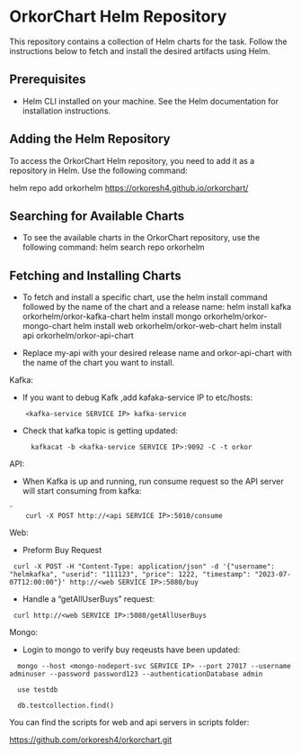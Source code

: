 # OrkorChart Helm Repository

This repository contains a collection of Helm charts for the task. Follow the instructions below to fetch and install the desired artifacts using Helm.

## Prerequisites

- Helm CLI installed on your machine. See the Helm documentation for installation instructions.

## Adding the Helm Repository

To access the OrkorChart Helm repository, you need to add it as a repository in Helm. Use the following command:


helm repo add orkorhelm https://orkoresh4.github.io/orkorchart/


## Searching for Available Charts
- To see the available charts in the OrkorChart repository, use the following command:
 helm search repo orkorhelm

## Fetching and Installing Charts
- To fetch and install a specific chart, use the helm install command followed by the name of the chart and a release name:
	helm install kafka orkorhelm/orkor-kafka-chart
	helm install mongo orkorhelm/orkor-mongo-chart
	helm install web orkorhelm/orkor-web-chart
	helm install api orkorhelm/orkor-api-chart




- Replace my-api with your desired release name and orkor-api-chart with the name of the chart you want to install.






Kafka:

* If you want to debug Kafk  ,add kafaka-service IP to etc/hosts:
```
	<kafka-service SERVICE IP> kafka-service
```
* Check that kafka topic is getting updated:
  ```
	kafkacat -b <kafka-service SERVICE IP>:9092 -C -t orkor
  ```
API:


* When Kafka is up and running, run consume request so the API server will start consuming from kafka:

```
׳׳
	curl -X POST http://<api SERVICE IP>:5010/consume

```


Web:

* Preform Buy Request
```
 curl -X POST -H "Content-Type: application/json" -d '{"username": "helmkafka", "userid": "111123", "price": 1222, "timestamp": "2023-07-07T12:00:00"}' http://<web SERVICE IP>:5080/buy
```
 * Handle a “getAllUserBuys” request:
```
 curl http://<web SERVICE IP>:5080/getAllUserBuys
```
 Mongo:

 * Login to mongo to verify buy reqeusts have been updated:
```
  mongo --host <mongo-nodeport-svc SERVICE IP> --port 27017 --username adminuser --password password123 --authenticationDatabase admin
  
  use testdb

  db.testcollection.find()
```



You can find the scripts for web and api servers in scripts folder:

https://github.com/orkoresh4/orkorchart.git




